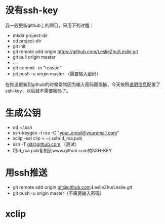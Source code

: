 没有ssh-key
===========

我一般更新github上的项目，采用下列过程：
* mkdir project-dir
* cd project-dir
* git init
* git remote add origin https://github.com/LeslieZhu/Leslie.git
* git pull origin master
* ....
* git commit -m "reason"
* git push -u origin master （需要输入密码）

在推送更新到github的时候常常因为输入密码而懊恼，今天按照[说明信息](https://help.github.com/articles/generating-ssh-keys)配置了ssh-key，以后就不需要密码了。

生成公钥
==========

* cd ~/.ssh
* ssh-keygen -t rsa -C "your_email@youremail.com"
* xclip -sel clip < ~/.ssh/id_rsa.pub
* ssh -T git@github.com （测试）
* 将id_rsa.pub复制到www.github.com的SSH-KEY

用ssh推送
==========

* git remote add origin git@github.com:LeslieZhu/Leslie.git
* git push -u origin master（不需要输入密码）


xclip
=======

